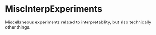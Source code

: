 # MiscInterpExperiments
Miscellaneous experiments related to interpretability, but also technically other things.
